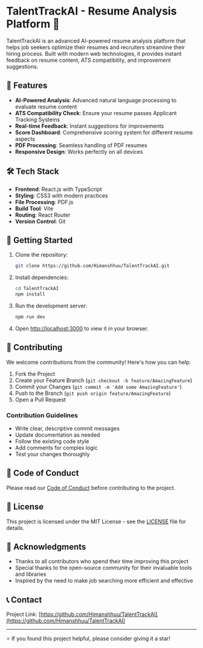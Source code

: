 # TalentTrackAI - Resume Analysis Platform 🚀

TalentTrackAI is an advanced AI-powered resume analysis platform that helps job seekers optimize their resumes and recruiters streamline their hiring process. Built with modern web technologies, it provides instant feedback on resume content, ATS compatibility, and improvement suggestions.

## 🌟 Features

- **AI-Powered Analysis**: Advanced natural language processing to evaluate resume content
- **ATS Compatibility Check**: Ensure your resume passes Applicant Tracking Systems
- **Real-time Feedback**: Instant suggestions for improvements
- **Score Dashboard**: Comprehensive scoring system for different resume aspects
- **PDF Processing**: Seamless handling of PDF resumes
- **Responsive Design**: Works perfectly on all devices

## 🛠️ Tech Stack

- **Frontend**: React.js with TypeScript
- **Styling**: CSS3 with modern practices
- **File Processing**: PDF.js
- **Build Tool**: Vite
- **Routing**: React Router
- **Version Control**: Git

## 🚀 Getting Started

1. Clone the repository:
   ```bash
   git clone https://github.com/Himanshhuu/TalentTrackAI.git
   ```

2. Install dependencies:
   ```bash
   cd TalentTrackAI
   npm install
   ```

3. Run the development server:
   ```bash
   npm run dev
   ```

4. Open [http://localhost:3000](http://localhost:3000) to view it in your browser.

## 🤝 Contributing

We welcome contributions from the community! Here's how you can help:

1. Fork the Project
2. Create your Feature Branch (`git checkout -b feature/AmazingFeature`)
3. Commit your Changes (`git commit -m 'Add some AmazingFeature'`)
4. Push to the Branch (`git push origin feature/AmazingFeature`)
5. Open a Pull Request

### Contribution Guidelines
- Write clear, descriptive commit messages
- Update documentation as needed
- Follow the existing code style
- Add comments for complex logic
- Test your changes thoroughly

## 📝 Code of Conduct

Please read our [Code of Conduct](CODE_OF_CONDUCT.md) before contributing to the project.

## 📄 License

This project is licensed under the MIT License - see the [LICENSE](LICENSE) file for details.

## 🌟 Acknowledgments

- Thanks to all contributors who spend their time improving this project
- Special thanks to the open-source community for their invaluable tools and libraries
- Inspired by the need to make job searching more efficient and effective

## 📞 Contact

Project Link: [https://github.com/Himanshhuu/TalentTrackAI](https://github.com/Himanshhuu/TalentTrackAI)

---
⭐️ If you found this project helpful, please consider giving it a star!
